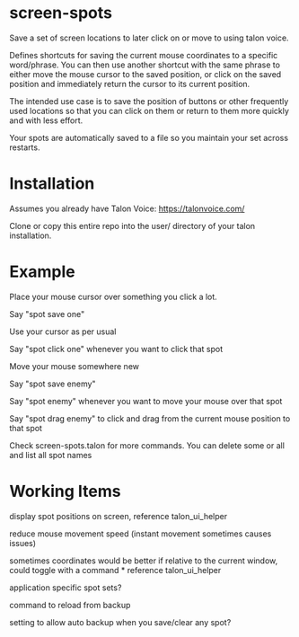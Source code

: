 # screen-spots
Save a set of screen locations to later click on or move to using talon voice.

Defines shortcuts for saving the current mouse coordinates to a specific word/phrase. You can then use another shortcut with the same phrase to either move the mouse cursor to the saved position, or click on the saved position and immediately return the cursor to its current position.

The intended use case is to save the position of buttons or other frequently used locations so that you can click on them or return to them more quickly and with less effort.

Your spots are automatically saved to a file so you maintain your set across restarts.

# Installation
Assumes you already have Talon Voice: https://talonvoice.com/

Clone or copy this entire repo into the user/ directory of your talon installation. 

# Example
Place your mouse cursor over something you click a lot.

Say "spot save one"

Use your cursor as per usual

Say "spot click one" whenever you want to click that spot

Move your mouse somewhere new

Say "spot save enemy"

Say "spot enemy" whenever you want to move your mouse over that spot

Say "spot drag enemy" to click and drag from the current mouse position to that spot

Check screen-spots.talon for more commands. You can delete some or all and list all spot names

# Working Items
display spot positions on screen, reference talon_ui_helper

reduce mouse movement speed (instant movement sometimes causes issues)

sometimes coordinates would be better if relative to the current window, could toggle with a command
    * reference talon_ui_helper

application specific spot sets?

command to reload from backup

setting to allow auto backup when you save/clear any spot?
